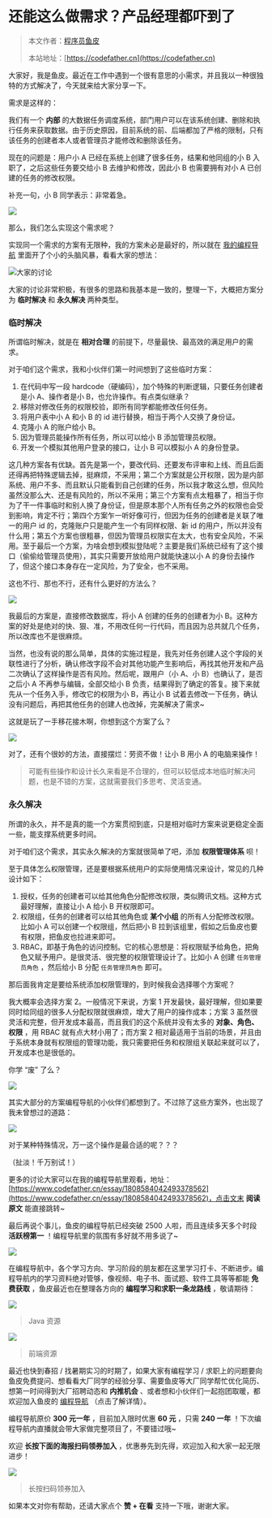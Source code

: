 # 还能这么做需求？产品经理都吓到了

> 本文作者：[程序员鱼皮](https://yuyuanweb.feishu.cn/wiki/Abldw5WkjidySxkKxU2cQdAtnah)
>
> 本站地址：[https://codefather.cn](https://codefather.cn)

大家好，我是鱼皮。最近在工作中遇到一个很有意思的小需求，并且我以一种很独特的方式解决了，今天就来给大家分享一下。

需求是这样的：

我们有一个 **内部** 的大数据任务调度系统，部门用户可以在该系统创建、删除和执行任务来获取数据。由于历史原因，目前系统的前、后端都加了严格的限制，只有该任务的创建者本人或者管理员才能修改和删除该任务。

现在的问题是：用户小 A 已经在系统上创建了很多任务，结果和他同组的小 B 入职了，之后这些任务要交给小 B 去维护和修改，因此小 B 也需要拥有对小 A 已创建的任务的修改权限。

补充一句，小 B 同学表示：非常着急。

![](https://pic.yupi.icu/5563/202311060953221.png)

那么，我们怎么实现这个需求呢？

实现同一个需求的方案有无限种，我的方案未必是最好的，所以就在 [我的编程导航](https://yuyuanweb.feishu.cn/wiki/VC1qwmX9diCBK3kidyec74vFnde) 里面开了个小的头脑风暴，看看大家的想法：

![](https://pic.yupi.icu/5563/202311060953079.png)大家的讨论

大家的讨论非常积极，有很多的思路和我基本是一致的，整理一下，大概把方案分为 **临时解决** 和 **永久解决** 两种类型。

### 临时解决

所谓临时解决，就是在 **相对合理** 的前提下，尽量最快、最高效的满足用户的需求。

对于咱们这个需求，我和小伙伴们第一时间想到了这些临时方案：

1. 在代码中写一段 hardcode（硬编码），加个特殊的判断逻辑，只要任务创建者是小 A、操作者是小 B，也允许操作。有点类似继承？
2. 移除对修改任务的权限校验，即所有同学都能修改任何任务。
3. 将用户表中小 A 和小 B 的 id 进行替换，相当于两个人交换了身份证。
4. 克隆小 A 的账户给小 B。
5. 因为管理员能操作所有任务，所以可以给小 B 添加管理员权限。
6. 开发一个模拟其他用户登录的接口，让小 B 可以模拟小 A 的身份登录。

这几种方案各有优缺。首先是第一个，要改代码、还要发布评审和上线、而且后面还得再把特殊逻辑去掉，挺麻烦，不采用；第二个方案就是公开权限，因为是内部系统、用户不多、而且默认只能看到自己创建的任务，所以我才敢这么想，但风险虽然没那么大、还是有风险的，所以不采用；第三个方案有点太粗暴了，相当于你为了干一件事临时和别人换了身份证，但是原本那个人所有任务之外的权限也会受到影响，肯定不行；第四个方案乍一听好像可行，但因为任务的创建者是关联了唯一的用户 id 的，克隆账户只是能产生一个有同样权限、新 id 的用户，所以并没有什么用；第五个方案也很粗暴，但因为管理员权限实在太大，也有安全风险，不采用。至于最后一个方案，为啥会想到模拟登陆呢？主要是我们系统已经有了这个接口（偷偷给管理员使用），其实只需要开放给用户就能快速以小 A 的身份去操作了，但这个接口本身存在一定风险，为了安全，也不采用。

这也不行、那也不行，还有什么更好的方法么？

![](https://pic.yupi.icu/5563/202311060953560.png)

我最后的方案是，直接修改数据库，将小 A 创建的任务的创建者为小 B。这种方案的好处是绝对的快、狠、准，不用改任何一行代码，而且因为总共就几个任务，所以改库也不是很麻烦。

当然，也没有说的那么简单，具体的实施过程是，我先对任务创建人这个字段的关联性进行了分析，确认修改字段不会对其他功能产生影响后，再找其他开发和产品二次确认了这样操作是否有风险。然后呢，跟用户（小 A、小 B）也确认了，是否之后小 A 不再参与编辑，全部交给小 B 负责，结果得到了确定的答复。接下来就先从一个任务入手，修改它的权限为小 B，再让小 B 试着去修改一下任务，确认没有问题后，再把其他任务的创建人也改掉，完美解决了需求~

这就是玩了一手移花接木啊，你想到这个方案了么？

![](https://pic.yupi.icu/5563/202311060953111.png)

对了，还有个很妙的方法，直接摆烂：劳资不做！让小 B 用小 A 的电脑来操作！

> 可能有些操作和设计长久来看是不合理的，但可以较低成本地临时解决问题，也是不错的方案，这就需要我们多思考、灵活变通。

### 永久解决

所谓的永久，并不是真的能一个方案贯彻到底，只是相对临时方案来说更稳定全面一些，能支撑系统更多时间。

对于咱们这个需求，其实永久解决的方案就很简单了吧，添加 **权限管理体系** 呗！

至于具体怎么权限管理，还是要根据系统用户的实际使用情况来设计，常见的几种设计如下：

1. 授权，任务的创建者可以给其他角色分配修改权限，类似腾讯文档。这种方式最好理解，直接让小 A 给小 B 开权限即可。
2. 权限组，任务的创建者可以给其他角色或 **某个小组** 的所有人分配修改权限。比如小 A 可以创建一个权限组，然后把小 B 拉到该组里，假如之后鱼皮也要有权限，把鱼皮也拉进来即可。
3. RBAC，即基于角色的访问控制。它的核心思想是：将权限赋予给角色，把角色又赋予用户。是很灵活、很完整的权限管理设计了。比如小 A 创建 `任务管理员角色` ，然后给小 B 分配  `任务管理员角色` 即可。

那后面我肯定是要给系统添加权限管理的，到时候我会选择哪个方案呢？

我大概率会选择方案 2。一般情况下来说，方案 1 开发最快，最好理解，但如果要同时给同组的很多人分配权限就很麻烦，增大了用户的操作成本；方案 3 虽然很灵活和完整，但开发成本最高，而且我们的这个系统并没有太多的 **对象、角色、权限** ，用 RBAC 就有点大材小用了；而方案 2 相对最适用于当前的场景，并且由于系统本身就有权限组的管理功能，我只需要把任务和权限组关联起来就可以了，开发成本也是很低的。

你学 “废” 了么？

![](https://pic.yupi.icu/5563/202311060953087.png)

其实大部分的方案编程导航的小伙伴们都想到了。不过除了这些方案外，也出现了我未曾想过的道路：

![](https://pic.yupi.icu/5563/202311060953114.png)

对于某种特殊情况，万一这个操作是最合适的呢？？？

（扯淡！千万别试！）

更多的讨论大家可以在我的编程导航里观看，地址：[https://www.codefather.cn/essay/1808584042493378562](https://www.codefather.cn/essay/1808584042493378562)，点击文末 **阅读原文** 能直接跳转~

最后再说个事儿，鱼皮的编程导航已经突破 2500 人啦，而且连续多天多个时段 **活跃榜第一** ！编程导航里的氛围有多好就不用多说了~

![](https://pic.yupi.icu/5563/202311060953609.jpeg)

在编程导航中，各个学习方向、学习阶段的朋友都在这里学习打卡、不断进步。编程导航内的学习资料绝对管够，像视频、电子书、面试题、软件工具等等都能 **免费获取** ，鱼皮最近也在整理各方向的 **编程学习和求职一条龙路线** ，敬请期待：

![](https://pic.yupi.icu/5563/202311060953146.png)

> Java 资源

![](https://pic.yupi.icu/5563/202311060953054.png)

> 前端资源

最近也快到春招 / 找暑期实习的时期了，如果大家有编程学习 / 求职上的问题要向鱼皮免费提问、想看看大厂同学的经验分享、需要鱼皮等大厂同学帮忙优化简历、想第一时间得到大厂招聘动态和 **内推机会** 、或者想和小伙伴们一起抱团取暖，都欢迎加入鱼皮的 [编程导航](https://yuyuanweb.feishu.cn/wiki/VC1qwmX9diCBK3kidyec74vFnde) （点击了解详情）。

编程导航原价 **300 元一年** ，目前加入限时优惠 **60 元** ，只需 **240 一年** ！下次编程导航内直播就会带大家做完整项目了，不要错过哦~

欢迎 **长按下面的海报扫码领券加入** ，优惠券先到先得，欢迎加入和大家一起无限进步！

![](../../image/join_us.png)

> 长按扫码领券加入

如果本文对你有帮助，还请大家点个 **赞 + 在看** 支持一下哦，谢谢大家。
